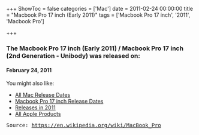 +++
ShowToc = false
categories = ['Mac']
date = 2011-02-24 00:00:00
title = "Macbook Pro 17 inch (Early 2011)"
tags = ['Macbook Pro 17 inch', '2011', 'Macbook Pro']

+++

### The Macbook Pro 17 inch (Early 2011) / Macbook Pro 17 inch (2nd Generation - Unibody) was released on: 
#### February 24, 2011


<!--more-->


    
You might also like:

- [All Mac Release Dates](https://AppleReleaseDate.com/categories/mac/)
- [Macbook Pro 17 inch Release Dates](https://AppleReleaseDate.com/tags/macbook-pro-17-inch/)
- [Releases in 2011](https://AppleReleaseDate.com/tags/2011/)
- [All Apple Products](https://AppleReleaseDate.com/categories/)



<kbd> Source: https://en.wikipedia.org/wiki/MacBook_Pro</kbd>

